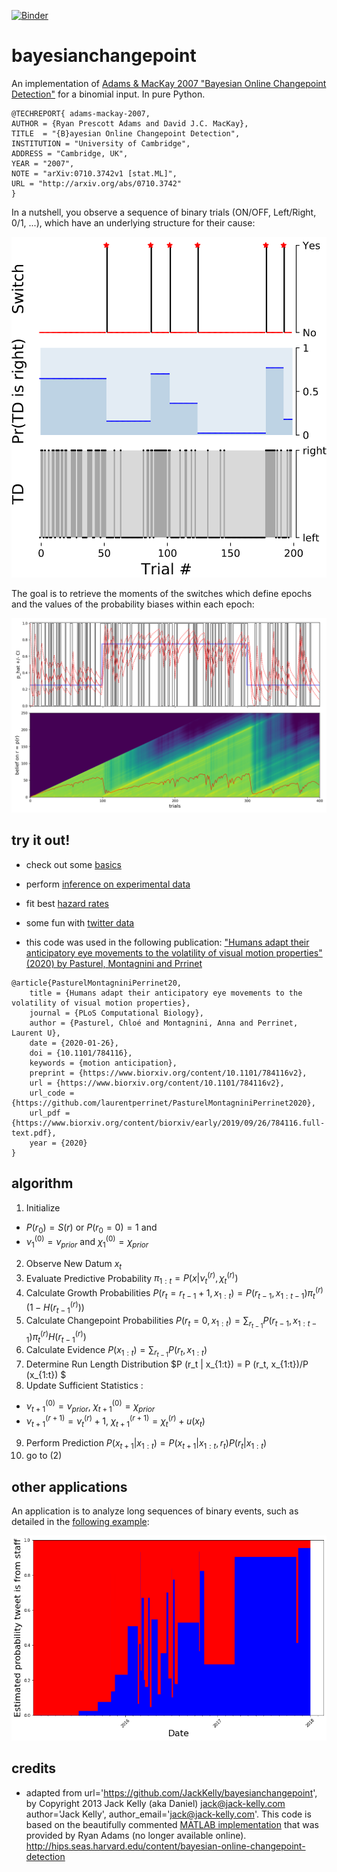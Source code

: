 [![Binder](https://mybinder.org/badge.svg)](https://mybinder.org/v2/gh/laurentperrinet/bayesianchangepoint/master)

bayesianchangepoint
===================

An implementation of
[Adams &amp; MacKay 2007 "Bayesian Online Changepoint Detection"](http://arxiv.org/abs/0710.3742)
for a binomial input. In pure Python.

````
@TECHREPORT{ adams-mackay-2007,
AUTHOR = {Ryan Prescott Adams and David J.C. MacKay},
TITLE  = "{B}ayesian Online Changepoint Detection",
INSTITUTION = "University of Cambridge",
ADDRESS = "Cambridge, UK",
YEAR = "2007",
NOTE = "arXiv:0710.3742v1 [stat.ML]",
URL = "http://arxiv.org/abs/0710.3742"
}
````

In a nutshell, you observe a sequence of binary trials (ON/OFF, Left/Right, 0/1, ...), which have an underlying structure for their cause:

![BSM](bsm.png)

The goal is to retrieve the moments of the switches which define epochs and the values of the probability biases within each epoch:

![BBCP](bbcp.png)

try it out!
-----------

* check out some [basics](notebooks/A_basics.ipynb)
* perform [inference on experimental data](notebooks/B_test_experimental_data.ipynb)
* fit best [hazard rates](notebooks/C_test_hazardrate.ipynb)
* some fun with [twitter data](notebooks/D_test_experimental_data-tweets.ipynb)

* this code was used in the following publication: ["Humans adapt their anticipatory eye movements to the volatility of visual motion properties" (2020) by Pasturel, Montagnini and Prrinet](https://laurentperrinet.github.io/publication/pasturel-montagnini-perrinet-20/)

````
@article{PasturelMontagniniPerrinet20,
    title = {Humans adapt their anticipatory eye movements to the volatility of visual motion properties},
    journal = {PLoS Computational Biology},
    author = {Pasturel, Chloé and Montagnini, Anna and Perrinet, Laurent U},
    date = {2020-01-26},
    doi = {10.1101/784116},
    keywords = {motion anticipation},
    preprint = {https://www.biorxiv.org/content/10.1101/784116v2},
    url = {https://www.biorxiv.org/content/10.1101/784116v2},
    url_code = {https://github.com/laurentperrinet/PasturelMontagniniPerrinet2020},
    url_pdf = {https://www.biorxiv.org/content/biorxiv/early/2019/09/26/784116.full-text.pdf},
    year = {2020}
}
````

algorithm
---------

1. Initialize
 * $P(r_0)= S(r)$ or $P(r_0=0)=1$ and
 * $ν^{(0)}_1 = ν_{prior}$ and $χ^{(0)}_1 = χ_{prior}$
2. Observe New Datum $x_t$
3. Evaluate Predictive Probability $π_{1:t} = P(x |ν^{(r)}_t,χ^{(r)}_t)$
4. Calculate Growth Probabilities $P(r_t=r_{t-1}+1, x_{1:t}) = P(r_{t-1}, x_{1:t-1}) π^{(r)}_t (1−H(r^{(r)}_{t-1}))$
5. Calculate Changepoint Probabilities $P(r_t=0, x_{1:t})= \sum_{r_{t-1}} P(r_{t-1}, x_{1:t-1}) π^{(r)}_t H(r^{(r)}_{t-1})$
6. Calculate Evidence $P(x_{1:t}) = \sum_{r_{t-1}} P (r_t, x_{1:t})$
7. Determine Run Length Distribution $P (r_t | x_{1:t}) = P (r_t, x_{1:t})/P (x_{1:t}) $
8. Update Sufficient Statistics :
 * $ν^{(0)}_{t+1} = ν_{prior}$, $χ^{(0)}_{t+1} = χ_{prior}$
 * $ν^{(r+1)}_{t+1} = ν^{(r)}_{t} +1$, $χ^{(r+1)}_{t+1} = χ^{(r)}_{t} + u(x_t)$
9. Perform Prediction $P (x_{t+1} | x_{1:t}) =   P (x_{t+1}|x_{1:t} , r_t) P (r_t|x_{1:t})$
10. go to (2)


other applications
------------------

An application is to analyze long sequences of binary events, such as detailed in the [following example](notebooks/D_test_experimental_data-tweets.ipynb):

![Trump Tweets](trumpets.png)


credits
-------

* adapted from url='https://github.com/JackKelly/bayesianchangepoint', by Copyright 2013 Jack Kelly (aka Daniel) jack@jack-kelly.com
author='Jack Kelly', author_email='jack@jack-kelly.com'. This code is based on the beautifully commented
[MATLAB implementation](http://www.inference.phy.cam.ac.uk/rpa23/changepoint.php)
that was provided by Ryan Adams (no longer available online). http://hips.seas.harvard.edu/content/bayesian-online-changepoint-detection

